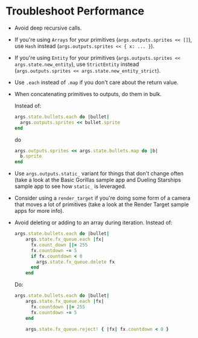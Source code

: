 # Troubleshoot Performance

- Avoid deep recursive calls.
- If you're using `Arrays` for your primitives (`args.outputs.sprites
  << []`), use `Hash` instead (`args.outputs.sprites << { x: ... }`). 
- If you're using `Entity` for your primitives (`args.outputs.sprites
  << args.state.new_entity`), use `StrictEntity` instead
  (`args.outputs.sprites << args.state.new_entity_strict`). 
- Use `.each` instead of `.map` if you don't care about the return value.
- When concatenating primitives to outputs, do them in bulk.

  Instead of:
  
  ```ruby
  args.state.bullets.each do |bullet|
    args.outputs.sprites << bullet.sprite
  end
  ```
  
  do
  
  ```ruby
  args.outputs.sprites << args.state.bullets.map do |b|
    b.sprite
  end
  ```

- Use `args.outputs.static_` variant for things that don't change
  often (take a look at the Basic Gorillas sample app and Dueling
  Starships sample app to see how `static_` is leveraged. 
- Consider using a `render_target` if you're doing some form of a
  camera that moves a lot of primitives (take a look at the Render
  Target sample apps for more info). 
- Avoid deleting or adding to an array during iteration. Instead of:

  ```ruby
  args.state.bullets.each do |bullet|
      args.state.fx_queue.each |fx|
        fx.count_down ||= 255
        fx.countdown -= 5
        if fx.countdown < 0
          args.state.fx_queue.delete fx
        end
      end
  ```
  
  Do:
  
  ```ruby
  args.state.bullets.each do |bullet|
      args.state.fx_queue.each |fx|
        fx.countdown ||= 255
        fx.countdown -= 5
      end
      
      args.state.fx_queue.reject! { |fx| fx.countdown < 0 }
  ```

